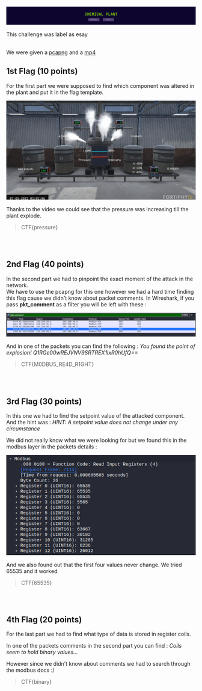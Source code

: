 ![](./img/banner.png)

This challenge was label as esay <br/> <br/>

We were given a [pcapng](./files/chemical_plant_explosion.pcapng) and a [mp4](./files/chemical_plant_explosion.mp4)


## **1st Flag (10 points)**

For the first part we were supposed to find which component was altered in the plant and put it in the flag template.

![](./img/plant.png)

Thanks to the video we could see that the pressure was increasing till the plant explode.

> CTF{pressure}

<br/><br/>
## **2nd Flag (40 points)**

In the second part we had to pinpoint the exact moment of the attack in the network. <br/>
We have to use the pcapng for this one however we had a hard time finding this flag cause we didn't know about packet comments.
In Wireshark, if you pass **pkt_comment** as a filter you will be left with these : 

![](./img/comments.png)

And in one of the packets you can find the following :
*You found the point of explosion! Q1RGe00wREJVNV9SRTREX1IxR0hUfQ==*

> CTF{M0DBU5_RE4D_R1GHT}

<br/><br/>
## **3rd Flag (30 points)**

In this one we had to find the setpoint value of the attacked component. <br/>
And the hint was : *HINT: A setpoint value does not change under any circumstance*

We did not really know what we were looking for but we found this in the modbus layer in the packets details : 

![](./img/setpoint.png)

And we also found out that the first four values never change. We tried 65535 and it worked

> CTF{65535}

<br/><br/>
## **4th Flag (20 points)**

For the last part we had to find what type of data is stored in register coils. 

In one of the packets comments in the second part you can find : *Coils seem to hold binary values...*

However since we didn't know about comments we had to search through the modbus docs :/

> CTF{binary}